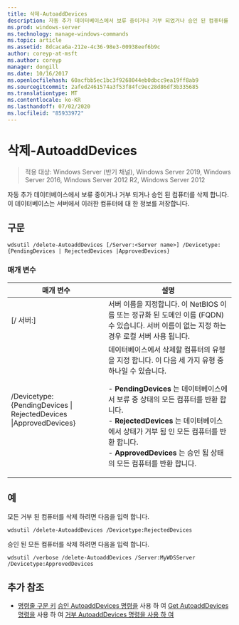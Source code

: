 ```yaml
---
title: 삭제-AutoaddDevices
description: 자동 추가 데이터베이스에서 보류 중이거나 거부 되었거나 승인 된 컴퓨터를 삭제 하는 delete AutoaddDevices에 대 한 참조 문서입니다.
ms.prod: windows-server
ms.technology: manage-windows-commands
ms.topic: article
ms.assetid: 8dcaca6a-212e-4c36-98e3-00938eef6b9c
author: coreyp-at-msft
ms.author: coreyp
manager: dongill
ms.date: 10/16/2017
ms.openlocfilehash: 60acfbb5ec1bc3f9268044eb0dbcc9ea19ff8ab9
ms.sourcegitcommit: 2afed2461574a3f53f84fc9ec28d86df3b335685
ms.translationtype: MT
ms.contentlocale: ko-KR
ms.lasthandoff: 07/02/2020
ms.locfileid: "85933972"
---
```

# <a name="delete-autoadddevices"></a>삭제-AutoaddDevices

> 적용 대상: Windows Server (반기 채널), Windows Server 2019, Windows Server 2016, Windows Server 2012 R2, Windows Server 2012

자동 추가 데이터베이스에서 보류 중이거나 거부 되거나 승인 된 컴퓨터를 삭제 합니다. 이 데이터베이스는 서버에서 이러한 컴퓨터에 대 한 정보를 저장합니다.

## <a name="syntax"></a>구문
```
wdsutil /delete-AutoaddDevices [/Server:<Server name>] /Devicetype:{PendingDevices | RejectedDevices |ApprovedDevices}
```
### <a name="parameters"></a>매개 변수
|매개 변수|설명|
|-------|--------|
|[/ 서버:<Server name>]|서버 이름을 지정합니다. 이 NetBIOS 이름 또는 정규화 된 도메인 이름 (FQDN) 수 있습니다. 서버 이름이 없는 지정 하는 경우 로컬 서버 사용 됩니다.|
|/Devicetype: {PendingDevices &#124; RejectedDevices &#124;ApprovedDevices}|데이터베이스에서 삭제할 컴퓨터의 유형을 지정 합니다. 이 다음 세 가지 유형 중 하나일 수 있습니다.<p>-   **PendingDevices** 는 데이터베이스에서 보류 중 상태의 모든 컴퓨터를 반환 합니다.<br />-   **RejectedDevices** 는 데이터베이스에서 상태가 거부 됨 인 모든 컴퓨터를 반환 합니다.<br />-   **ApprovedDevices** 는 승인 됨 상태의 모든 컴퓨터를 반환 합니다.|
## <a name="examples"></a>예
모든 거부 된 컴퓨터를 삭제 하려면 다음을 입력 합니다.
```
wdsutil /delete-AutoaddDevices /Devicetype:RejectedDevices
```
승인 된 모든 컴퓨터를 삭제 하려면 다음을 입력 합니다.
```
wdsutil /verbose /delete-AutoaddDevices /Server:MyWDSServer /Devicetype:ApprovedDevices
```
## <a name="additional-references"></a>추가 참조
- [명령줄 구문 키](command-line-syntax-key.md) 
 [승인 AutoaddDevices 명령을](using-the-approve-autoadddevices-command.md) 
 사용 하 여 [Get AutoaddDevices 명령을](using-the-get-autoadddevices-command.md) 
 사용 하 여 [거부 AutoaddDevices 명령을 사용 하 여](using-the-reject-autoadddevices-command.md)
